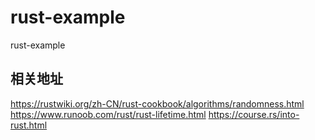 # rust-example
rust-example

## 相关地址

https://rustwiki.org/zh-CN/rust-cookbook/algorithms/randomness.html
https://www.runoob.com/rust/rust-lifetime.html
https://course.rs/into-rust.html